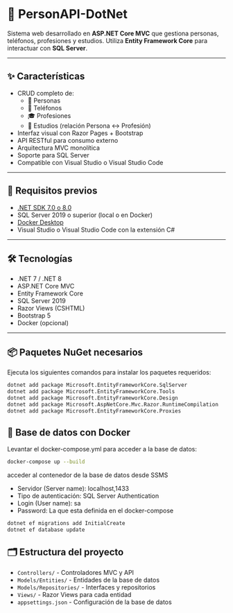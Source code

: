 ﻿# 📱 PersonAPI-DotNet

Sistema web desarrollado en **ASP.NET Core MVC** que gestiona personas, teléfonos, profesiones y estudios. Utiliza **Entity Framework Core** para interactuar con **SQL Server**.

---

## ✨ Características

- CRUD completo de:
  - 👤 Personas
  - 📱 Teléfonos
  - 🎓 Profesiones
  - 📘 Estudios (relación Persona ↔ Profesión)
- Interfaz visual con Razor Pages + Bootstrap
- API RESTful para consumo externo
- Arquitectura MVC monolítica
- Soporte para SQL Server
- Compatible con Visual Studio o Visual Studio Code

---

## 🔧 Requisitos previos

- [.NET SDK 7.0 o 8.0](https://dotnet.microsoft.com/en-us/download)
- SQL Server 2019 o superior (local o en Docker)
- [Docker Desktop](https://www.docker.com/products/docker-desktop)
- Visual Studio o Visual Studio Code con la extensión C#

---

## 🛠️ Tecnologías

- .NET 7 / .NET 8  
- ASP.NET Core MVC  
- Entity Framework Core  
- SQL Server 2019  
- Razor Views (CSHTML)  
- Bootstrap 5  
- Docker (opcional)  

---

## 📦 Paquetes NuGet necesarios

Ejecuta los siguientes comandos para instalar los paquetes requeridos:

```bash
dotnet add package Microsoft.EntityFrameworkCore.SqlServer
dotnet add package Microsoft.EntityFrameworkCore.Tools
dotnet add package Microsoft.EntityFrameworkCore.Design
dotnet add package Microsoft.AspNetCore.Mvc.Razor.RuntimeCompilation
dotnet add package Microsoft.EntityFrameworkCore.Proxies
```

## 🐳 Base de datos con Docker

Levantar el docker-compose.yml para acceder a la base de datos:

```bash
docker-compose up --build
```

acceder al contenedor de la base de datos desde SSMS
- Servidor (Server name): localhost,1433
- Tipo de autenticación: SQL Server Authentication
- Login (User name): sa
- Password: La que esta definida en el docker-compose

```bash
dotnet ef migrations add InitialCreate
dotnet ef database update 
```

## 🗂️ Estructura del proyecto

- `Controllers/` - Controladores MVC y API
- `Models/Entities/` - Entidades de la base de datos
- `Models/Repositories/` - Interfaces y repositorios
- `Views/` - Razor Views para cada entidad
- `appsettings.json` - Configuración de la base de datos

